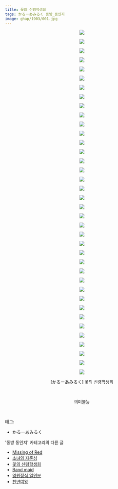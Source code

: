 ```yaml
---
title: 꽃의 신령학생회
tags: かるーあみるく 동방_동인지
image: ghap/1903/001.jpg
---
```

<div class="article">
<p style="text-align: center; clear: none; float: none;"><img src="{{ site.nasurl }}/ghap/1903/001.jpg"/></p>
<p style="text-align: center; clear: none; float: none;"><img src="{{ site.nasurl }}/ghap/1903/002.jpg"/></p>
<p style="text-align: center; clear: none; float: none;"><img src="{{ site.nasurl }}/ghap/1903/003.jpg"/></p>
<p style="text-align: center; clear: none; float: none;"><img src="{{ site.nasurl }}/ghap/1903/004.jpg"/></p>
<p style="text-align: center; clear: none; float: none;"><img src="{{ site.nasurl }}/ghap/1903/005.jpg"/></p>
<p style="text-align: center; clear: none; float: none;"><img src="{{ site.nasurl }}/ghap/1903/006.jpg"/></p>
<p style="text-align: center; clear: none; float: none;"><img src="{{ site.nasurl }}/ghap/1903/007.jpg"/></p>
<p style="text-align: center; clear: none; float: none;"><img src="{{ site.nasurl }}/ghap/1903/008.jpg"/></p>
<p style="text-align: center; clear: none; float: none;"><img src="{{ site.nasurl }}/ghap/1903/009.jpg"/></p>
<p style="text-align: center; clear: none; float: none;"><img src="{{ site.nasurl }}/ghap/1903/010.jpg"/></p>
<p style="text-align: center; clear: none; float: none;"><img src="{{ site.nasurl }}/ghap/1903/011.jpg"/></p>
<p style="text-align: center; clear: none; float: none;"><img src="{{ site.nasurl }}/ghap/1903/012.jpg"/></p>
<p style="text-align: center; clear: none; float: none;"><img src="{{ site.nasurl }}/ghap/1903/013.jpg"/></p>
<p style="text-align: center; clear: none; float: none;"><img src="{{ site.nasurl }}/ghap/1903/014.jpg"/></p>
<p style="text-align: center; clear: none; float: none;"><img src="{{ site.nasurl }}/ghap/1903/015.jpg"/></p>
<p style="text-align: center; clear: none; float: none;"><img src="{{ site.nasurl }}/ghap/1903/016.jpg"/></p>
<p style="text-align: center; clear: none; float: none;"><img src="{{ site.nasurl }}/ghap/1903/017.jpg"/></p>
<p style="text-align: center; clear: none; float: none;"><img src="{{ site.nasurl }}/ghap/1903/018.jpg"/></p>
<p style="text-align: center; clear: none; float: none;"><img src="{{ site.nasurl }}/ghap/1903/019.jpg"/></p>
<p style="text-align: center; clear: none; float: none;"><img src="{{ site.nasurl }}/ghap/1903/020.jpg"/></p>
<p style="text-align: center; clear: none; float: none;"><img src="{{ site.nasurl }}/ghap/1903/021.jpg"/></p>
<p style="text-align: center; clear: none; float: none;"><img src="{{ site.nasurl }}/ghap/1903/022.jpg"/></p>
<p style="text-align: center; clear: none; float: none;"><img src="{{ site.nasurl }}/ghap/1903/023.jpg"/></p>
<p style="text-align: center; clear: none; float: none;"><img src="{{ site.nasurl }}/ghap/1903/024.jpg"/></p>
<p style="text-align: center; clear: none; float: none;"><img src="{{ site.nasurl }}/ghap/1903/025.jpg"/></p>
<p style="text-align: center; clear: none; float: none;"><img src="{{ site.nasurl }}/ghap/1903/026.jpg"/></p>
<p style="text-align: center; clear: none; float: none;"><img src="{{ site.nasurl }}/ghap/1903/027.jpg"/></p>
<p style="text-align: center; clear: none; float: none;"><img src="{{ site.nasurl }}/ghap/1903/028.jpg"/></p>
<p style="text-align: center; clear: none; float: none;"><img src="{{ site.nasurl }}/ghap/1903/029.jpg"/></p>
<p style="text-align: center; clear: none; float: none;"><img src="{{ site.nasurl }}/ghap/1903/030.jpg"/></p>
<p style="text-align: center; clear: none; float: none;"><img src="{{ site.nasurl }}/ghap/1903/031.jpg"/></p>
<p style="text-align: center; clear: none; float: none;"><img src="{{ site.nasurl }}/ghap/1903/032.jpg"/></p>
<p style="text-align: center; clear: none; float: none;"><img src="{{ site.nasurl }}/ghap/1903/033.jpg"/></p>
<p style="text-align: center; clear: none; float: none;"><img src="{{ site.nasurl }}/ghap/1903/034.jpg"/></p>
<p style="text-align: center; clear: none; float: none;"><img src="{{ site.nasurl }}/ghap/1903/035.jpg"/></p>
<p style="text-align: center; clear: none; float: none;"><img src="{{ site.nasurl }}/ghap/1903/036.jpg"/></p>
<p style="text-align: center; clear: none; float: none;"><img src="{{ site.nasurl }}/ghap/1903/037.jpg"/></p>
<p style="text-align: center; clear: none; float: none;"><img src="{{ site.nasurl }}/ghap/1903/038.jpg"/></p>
<p style="text-align: center; clear: none; float: none;">[かるーあみるく] 꽃의 신령학생회</p>
<p style="text-align: center; clear: none; float: none;"><br/></p>
<p style="text-align: center; clear: none; float: none;">의미불능</p>
<p><br/></p>
</div><div class="tagTrail">
<p>태그: </p>
<ul>
<li>かるーあみるく</li>
</ul>
</div><div class="another">
<p>'동방 동인지' 카테고리의 다른 글</p>
<ul>
<li><a href="/2016-08-29-ghap_1905">Missing of Red</a></li>
<li><a href="/2016-08-29-ghap_1904">소녀의 자존심</a></li>
<li><a href="/2016-08-29-ghap_1903">꽃의 신령학생회</a></li>
<li><a href="/2016-08-29-ghap_1902">Band maid</a></li>
<li><a href="/2016-08-29-ghap_1901">영원정식 일인분</a></li>
<li><a href="/2016-08-29-ghap_1900">천년여왕</a></li>
</ul>
</div><div class="cb_module cb_fluid">
<div class="cb_wrt cb_profile">
</div><!-- commentList close -->
</div>